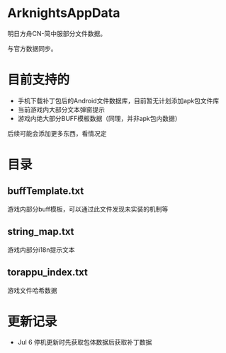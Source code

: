 # ArknightsAppData

明日方舟CN-简中服部分文件数据。

与官方数据同步。

# 目前支持的
- 手机下载补丁包后的Android文件数据库，目前暂无计划添加apk包文件库
- 当前游戏内大部分文本弹窗提示
- 游戏内绝大部分BUFF模板数据（同理，并非apk包内数据）

后续可能会添加更多东西，看情况定

# 目录
## buffTemplate.txt
 游戏内部分buff模板，可以通过此文件发现未实装的机制等
 
## string_map.txt
 游戏内部分i18n提示文本
 
## torappu_index.txt
 游戏文件哈希数据
 
# 更新记录
 - Jul 6 停机更新时先获取包体数据后获取补丁数据
